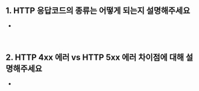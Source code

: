 ## 1. HTTP 응답코드의 종류는 어떻게 되는지 설명해주세요

- 

<br>

## 2. HTTP 4xx 에러 vs HTTP 5xx 에러 차이점에 대해 설명해주세요

- 

<br>